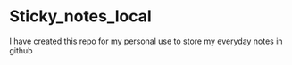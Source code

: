 # Sticky_notes_local
I have created this repo for my personal use to store my everyday notes in github
